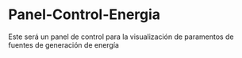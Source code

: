 # Panel-Control-Energia
Este será un panel de control para la visualización de paramentos de fuentes de generación de energía
